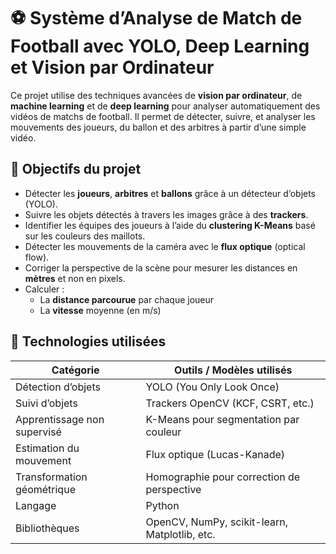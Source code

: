 # ⚽ Système d’Analyse de Match de Football avec YOLO, Deep Learning et Vision par Ordinateur

Ce projet utilise des techniques avancées de **vision par ordinateur**, de **machine learning** et de **deep learning** pour analyser automatiquement des vidéos de matchs de football. Il permet de détecter, suivre, et analyser les mouvements des joueurs, du ballon et des arbitres à partir d’une simple vidéo.

## 🎯 Objectifs du projet

- Détecter les **joueurs**, **arbitres** et **ballons** grâce à un détecteur d’objets (YOLO).
- Suivre les objets détectés à travers les images grâce à des **trackers**.
- Identifier les équipes des joueurs à l’aide du **clustering K-Means** basé sur les couleurs des maillots.
- Détecter les mouvements de la caméra avec le **flux optique** (optical flow).
- Corriger la perspective de la scène pour mesurer les distances en **mètres** et non en pixels.
- Calculer :
  - La **distance parcourue** par chaque joueur
  - La **vitesse** moyenne (en m/s)

## 🧠 Technologies utilisées

| Catégorie              | Outils / Modèles utilisés                          |
|------------------------|----------------------------------------------------|
| Détection d’objets     | YOLO (You Only Look Once)                          |
| Suivi d’objets         | Trackers OpenCV (KCF, CSRT, etc.)                 |
| Apprentissage non supervisé | K-Means pour segmentation par couleur           |
| Estimation du mouvement| Flux optique (Lucas-Kanade)                        |
| Transformation géométrique | Homographie pour correction de perspective     |
| Langage                | Python                                             |
| Bibliothèques          | OpenCV, NumPy, scikit-learn, Matplotlib, etc.     |






